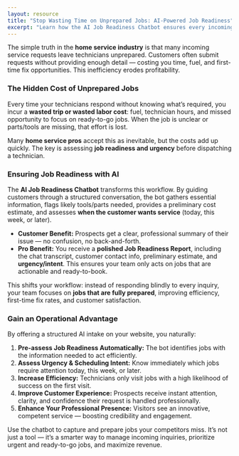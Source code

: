 ```yaml
---
layout: resource
title: "Stop Wasting Time on Unprepared Jobs: AI-Powered Job Readiness"
excerpt: "Learn how the AI Job Readiness Chatbot ensures every incoming request is actionable, helps your team prioritize ready-to-book jobs, and reduces wasted trips."
---
```


The simple truth in the **home service industry** is that many incoming service requests leave technicians unprepared. Customers often submit requests without providing enough detail — costing you time, fuel, and first-time fix opportunities. This inefficiency erodes profitability.

### The Hidden Cost of Unprepared Jobs

Every time your technicians respond without knowing what’s required, you incur a **wasted trip or wasted labor cost**: fuel, technician hours, and missed opportunity to focus on ready-to-go jobs. When the job is unclear or parts/tools are missing, that effort is lost.

Many **home service pros** accept this as inevitable, but the costs add up quickly. The key is assessing **job readiness and urgency** before dispatching a technician.

### Ensuring Job Readiness with AI

The **AI Job Readiness Chatbot** transforms this workflow. By guiding customers through a structured conversation, the bot gathers essential information, flags likely tools/parts needed, provides a preliminary cost estimate, and assesses **when the customer wants service** (today, this week, or later).

* **Customer Benefit:** Prospects get a clear, professional summary of their issue — no confusion, no back-and-forth.  
* **Pro Benefit:** You receive a **polished Job Readiness Report**, including the chat transcript, customer contact info, preliminary estimate, and **urgency/intent**. This ensures your team only acts on jobs that are actionable and ready-to-book.

This shifts your workflow: instead of responding blindly to every inquiry, your team focuses on **jobs that are fully prepared**, improving efficiency, first-time fix rates, and customer satisfaction.

### Gain an Operational Advantage

By offering a structured AI intake on your website, you naturally:

1. **Pre-assess Job Readiness Automatically:** The bot identifies jobs with the information needed to act efficiently.  
2. **Assess Urgency & Scheduling Intent:** Know immediately which jobs require attention today, this week, or later.  
3. **Increase Efficiency:** Technicians only visit jobs with a high likelihood of success on the first visit.  
4. **Improve Customer Experience:** Prospects receive instant attention, clarity, and confidence their request is handled professionally.  
5. **Enhance Your Professional Presence:** Visitors see an innovative, competent service — boosting credibility and engagement.

Use the chatbot to capture and prepare jobs your competitors miss. It’s not just a tool — it’s a smarter way to manage incoming inquiries, prioritize urgent and ready-to-go jobs, and maximize revenue.
